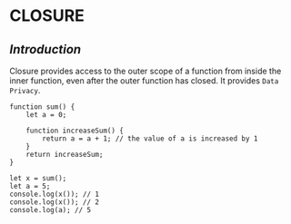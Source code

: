 # CLOSURE

## _Introduction_
Closure provides access to the outer scope of a function from inside the inner function, even after the outer function has closed. It provides `Data Privacy`.

```
function sum() {
    let a = 0;

    function increaseSum() {
        return a = a + 1; // the value of a is increased by 1
    }
    return increaseSum;
}

let x = sum();
let a = 5;
console.log(x()); // 1
console.log(x()); // 2
console.log(a); // 5
```